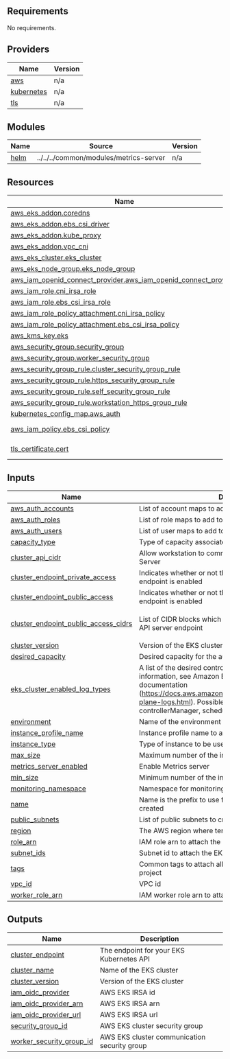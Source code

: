 <!-- BEGIN_TF_DOCS -->
## Requirements

No requirements.

## Providers

| Name | Version |
|------|---------|
| <a name="provider_aws"></a> [aws](#provider\_aws) | n/a |
| <a name="provider_kubernetes"></a> [kubernetes](#provider\_kubernetes) | n/a |
| <a name="provider_tls"></a> [tls](#provider\_tls) | n/a |

## Modules

| Name | Source | Version |
|------|--------|---------|
| <a name="module_helm"></a> [helm](#module\_helm) | ../../../common/modules/metrics-server | n/a |

## Resources

| Name | Type |
|------|------|
| [aws_eks_addon.coredns](https://registry.terraform.io/providers/hashicorp/aws/latest/docs/resources/eks_addon) | resource |
| [aws_eks_addon.ebs_csi_driver](https://registry.terraform.io/providers/hashicorp/aws/latest/docs/resources/eks_addon) | resource |
| [aws_eks_addon.kube_proxy](https://registry.terraform.io/providers/hashicorp/aws/latest/docs/resources/eks_addon) | resource |
| [aws_eks_addon.vpc_cni](https://registry.terraform.io/providers/hashicorp/aws/latest/docs/resources/eks_addon) | resource |
| [aws_eks_cluster.eks_cluster](https://registry.terraform.io/providers/hashicorp/aws/latest/docs/resources/eks_cluster) | resource |
| [aws_eks_node_group.eks_node_group](https://registry.terraform.io/providers/hashicorp/aws/latest/docs/resources/eks_node_group) | resource |
| [aws_iam_openid_connect_provider.aws_iam_openid_connect_provider](https://registry.terraform.io/providers/hashicorp/aws/latest/docs/resources/iam_openid_connect_provider) | resource |
| [aws_iam_role.cni_irsa_role](https://registry.terraform.io/providers/hashicorp/aws/latest/docs/resources/iam_role) | resource |
| [aws_iam_role.ebs_csi_irsa_role](https://registry.terraform.io/providers/hashicorp/aws/latest/docs/resources/iam_role) | resource |
| [aws_iam_role_policy_attachment.cni_irsa_policy](https://registry.terraform.io/providers/hashicorp/aws/latest/docs/resources/iam_role_policy_attachment) | resource |
| [aws_iam_role_policy_attachment.ebs_csi_irsa_policy](https://registry.terraform.io/providers/hashicorp/aws/latest/docs/resources/iam_role_policy_attachment) | resource |
| [aws_kms_key.eks](https://registry.terraform.io/providers/hashicorp/aws/latest/docs/resources/kms_key) | resource |
| [aws_security_group.security_group](https://registry.terraform.io/providers/hashicorp/aws/latest/docs/resources/security_group) | resource |
| [aws_security_group.worker_security_group](https://registry.terraform.io/providers/hashicorp/aws/latest/docs/resources/security_group) | resource |
| [aws_security_group_rule.cluster_security_group_rule](https://registry.terraform.io/providers/hashicorp/aws/latest/docs/resources/security_group_rule) | resource |
| [aws_security_group_rule.https_security_group_rule](https://registry.terraform.io/providers/hashicorp/aws/latest/docs/resources/security_group_rule) | resource |
| [aws_security_group_rule.self_security_group_rule](https://registry.terraform.io/providers/hashicorp/aws/latest/docs/resources/security_group_rule) | resource |
| [aws_security_group_rule.workstation_https_group_rule](https://registry.terraform.io/providers/hashicorp/aws/latest/docs/resources/security_group_rule) | resource |
| [kubernetes_config_map.aws_auth](https://registry.terraform.io/providers/hashicorp/kubernetes/latest/docs/resources/config_map) | resource |
| [aws_iam_policy.ebs_csi_policy](https://registry.terraform.io/providers/hashicorp/aws/latest/docs/data-sources/iam_policy) | data source |
| [tls_certificate.cert](https://registry.terraform.io/providers/hashicorp/tls/latest/docs/data-sources/certificate) | data source |

## Inputs

| Name | Description | Type | Default | Required |
|------|-------------|------|---------|:--------:|
| <a name="input_aws_auth_accounts"></a> [aws\_auth\_accounts](#input\_aws\_auth\_accounts) | List of account maps to add to the aws-auth configmap | `list(any)` | `[]` | no |
| <a name="input_aws_auth_roles"></a> [aws\_auth\_roles](#input\_aws\_auth\_roles) | List of role maps to add to the aws-auth configmap | `list(any)` | `[]` | no |
| <a name="input_aws_auth_users"></a> [aws\_auth\_users](#input\_aws\_auth\_users) | List of user maps to add to the aws-auth configmap | `list(any)` | `[]` | no |
| <a name="input_capacity_type"></a> [capacity\_type](#input\_capacity\_type) | Type of capacity associated with the EKS Node Group | `string` | `"ON_DEMAND"` | no |
| <a name="input_cluster_api_cidr"></a> [cluster\_api\_cidr](#input\_cluster\_api\_cidr) | Allow workstation to communicate with the cluster API Server | `string` | `"10.2.0.0/32"` | no |
| <a name="input_cluster_endpoint_private_access"></a> [cluster\_endpoint\_private\_access](#input\_cluster\_endpoint\_private\_access) | Indicates whether or not the Amazon EKS private API server endpoint is enabled | `bool` | `true` | no |
| <a name="input_cluster_endpoint_public_access"></a> [cluster\_endpoint\_public\_access](#input\_cluster\_endpoint\_public\_access) | Indicates whether or not the Amazon EKS public API server endpoint is enabled | `bool` | `true` | no |
| <a name="input_cluster_endpoint_public_access_cidrs"></a> [cluster\_endpoint\_public\_access\_cidrs](#input\_cluster\_endpoint\_public\_access\_cidrs) | List of CIDR blocks which can access the Amazon EKS public API server endpoint | `list(string)` | <pre>[<br>  "0.0.0.0/0"<br>]</pre> | no |
| <a name="input_cluster_version"></a> [cluster\_version](#input\_cluster\_version) | Version of the EKS cluster | `string` | `"1.26"` | no |
| <a name="input_desired_capacity"></a> [desired\_capacity](#input\_desired\_capacity) | Desired capacity for the autoscaling Group | `number` | n/a | yes |
| <a name="input_eks_cluster_enabled_log_types"></a> [eks\_cluster\_enabled\_log\_types](#input\_eks\_cluster\_enabled\_log\_types) | A list of the desired control plane logging to enable. For more information, see Amazon EKS Control Plane Logging documentation (https://docs.aws.amazon.com/eks/latest/userguide/control-plane-logs.html). Possible values: api, audit, authenticator, controllerManager, scheduler | `list(string)` | <pre>[<br>  "audit"<br>]</pre> | no |
| <a name="input_environment"></a> [environment](#input\_environment) | Name of the environment where infrastructure is being built | `string` | n/a | yes |
| <a name="input_instance_profile_name"></a> [instance\_profile\_name](#input\_instance\_profile\_name) | Instance profile name to attach aws launch configuration | `string` | n/a | yes |
| <a name="input_instance_type"></a> [instance\_type](#input\_instance\_type) | Type of instance to be used for the Kubernetes cluster | `string` | n/a | yes |
| <a name="input_max_size"></a> [max\_size](#input\_max\_size) | Maximum number of the instances in autoscaling group | `number` | n/a | yes |
| <a name="input_metrics_server_enabled"></a> [metrics\_server\_enabled](#input\_metrics\_server\_enabled) | Enable Metrics server | `bool` | `true` | no |
| <a name="input_min_size"></a> [min\_size](#input\_min\_size) | Minimum number of the instances in autoscaling group | `number` | n/a | yes |
| <a name="input_monitoring_namespace"></a> [monitoring\_namespace](#input\_monitoring\_namespace) | Namespace for monitoring | `string` | `"monitoring"` | no |
| <a name="input_name"></a> [name](#input\_name) | Name is the prefix to use for resources that needs to be created | `string` | n/a | yes |
| <a name="input_public_subnets"></a> [public\_subnets](#input\_public\_subnets) | List of public subnets to create the resources | `list(string)` | n/a | yes |
| <a name="input_region"></a> [region](#input\_region) | The AWS region where terraform builds resources | `string` | n/a | yes |
| <a name="input_role_arn"></a> [role\_arn](#input\_role\_arn) | IAM role arn to attach the EKS cluster | `string` | n/a | yes |
| <a name="input_subnet_ids"></a> [subnet\_ids](#input\_subnet\_ids) | Subnet id to attach the EKS cluster | `list(string)` | n/a | yes |
| <a name="input_tags"></a> [tags](#input\_tags) | Common tags to attach all the resources create in this project | `map(string)` | n/a | yes |
| <a name="input_vpc_id"></a> [vpc\_id](#input\_vpc\_id) | VPC id | `string` | n/a | yes |
| <a name="input_worker_role_arn"></a> [worker\_role\_arn](#input\_worker\_role\_arn) | IAM worker role arn to attach the EKS cluster | `string` | n/a | yes |

## Outputs

| Name | Description |
|------|-------------|
| <a name="output_cluster_endpoint"></a> [cluster\_endpoint](#output\_cluster\_endpoint) | The endpoint for your EKS Kubernetes API |
| <a name="output_cluster_name"></a> [cluster\_name](#output\_cluster\_name) | Name of the EKS cluster |
| <a name="output_cluster_version"></a> [cluster\_version](#output\_cluster\_version) | Version of the EKS cluster |
| <a name="output_iam_oidc_provider"></a> [iam\_oidc\_provider](#output\_iam\_oidc\_provider) | AWS EKS IRSA id |
| <a name="output_iam_oidc_provider_arn"></a> [iam\_oidc\_provider\_arn](#output\_iam\_oidc\_provider\_arn) | AWS EKS IRSA arn |
| <a name="output_iam_oidc_provider_url"></a> [iam\_oidc\_provider\_url](#output\_iam\_oidc\_provider\_url) | AWS EKS IRSA url |
| <a name="output_security_group_id"></a> [security\_group\_id](#output\_security\_group\_id) | AWS EKS cluster security group |
| <a name="output_worker_security_group_id"></a> [worker\_security\_group\_id](#output\_worker\_security\_group\_id) | AWS EKS cluster communication security group |
<!-- END_TF_DOCS -->